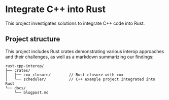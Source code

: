 # Integrate C++ into Rust

This project investigates solutions to integrate C++ code into Rust.

## Project structure

This project includes Rust crates demonstrating various interop approaches and their challenges, as well as a markdown summarizing our findings:

```
rust-cpp-interop/
├── crates/
│   ├── cxx_closure/        // Rust closure with cxx
│   └── scheduler/          // C++ example project integrated into Rust
└── docs/
    └── blogpost.md 
```

